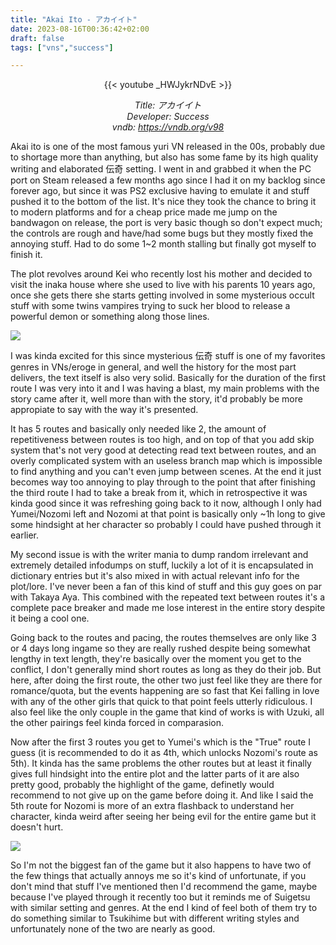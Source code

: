 ```yaml
---
title: "Akai Ito - アカイイト"
date: 2023-08-16T00:36:42+02:00
draft: false
tags: ["vns","success"]

---
```


<center>

{{< youtube _HWJykrNDvE >}}

*Title: アカイイト<br/>
Developer: Success<br/>
vndb: https://vndb.org/v98*

</center>

Akai ito is one of the most famous yuri VN released in the 00s, probably due to shortage more than anything, but also has some fame by its high quality writing and elaborated 伝奇 setting.
I went in and grabbed it when the PC port on Steam released a few months ago since I had it on my backlog since forever ago, but since it was PS2 exclusive having to emulate it and stuff pushed it to the bottom of the list. It's nice they took the chance to bring it to modern platforms and for a cheap price made me jump on the bandwagon on release, the port is very basic though so don't expect much; the controls are rough and have/had some bugs but they mostly fixed the annoying stuff. Had to do some 1~2 month stalling but finally got myself to finish it.

<!--more-->

The plot revolves around Kei who recently lost his mother and decided to visit the inaka house where she used to live with his parents 10 years ago, once she gets there she starts getting involved in some mysterious occult stuff with some twins vampires trying to suck her blood to release a powerful demon or something along those lines.

![](/images/akaiito/1.png)

I was kinda excited for this since mysterious 伝奇 stuff is one of my favorites genres in VNs/eroge in general, and well the history for the most part delivers, the text itself is also very solid. Basically for the duration of the first route I was very into it and I was having a blast, my main problems with the story came after it, well more than with the story, it'd probably be more appropiate to say with the way it's presented.

It has 5 routes and basically only needed like 2, the amount of repetitiveness between routes is too high, and on top of that you add skip system that's not very good at detecting read text between routes, and an overly complicated system with an useless branch map which is impossible to find anything and you can't even jump between scenes.
At the end it just becomes way too annoying to play through to the point that after finishing the third route I had to take a break from it, which in retrospective it was kinda good since it was refreshing going back to it now, although I only had Yumei/Nozomi left and Nozomi at that point is basically only ~1h long to give some hindsight at her character so probably I could have pushed through it earlier.

My second issue is with the writer mania to dump random irrelevant and extremely detailed infodumps on stuff, luckily a lot of it is encapsulated in dictionary entries but it's also mixed in with actual relevant info for the plot/lore. I've never been a fan of this kind of stuff and this guy goes on par with Takaya Aya. This combined with the repeated text between routes it's a complete pace breaker and made me lose interest in the entire story despite it being a cool one.

Going back to the routes and pacing, the routes themselves are only like 3 or 4 days long ingame so they are really rushed despite being somewhat lengthy in text length, they're basically over the moment you get to the conflict, I don't generally mind short routes as long as they do their job. But here, after doing the first route, the other two just feel like they are there for romance/quota, but the events happening are so fast that Kei falling in love with any of the other girls that quick to that point feels utterly ridiculous. I also feel like the only couple in the game that kind of works is with Uzuki, all the other pairings feel kinda forced in comparasion.

Now after the first 3 routes you get to Yumei's which is the "True" route I guess (it is recommended to do it as 4th, which unlocks Nozomi's route as 5th). It kinda has the same problems the other routes but at least it finally gives full hindsight into the entire plot and the latter parts of it are also pretty good, probably the highlight of the game, definetly would recommend to not give up on the game before doing it. And like I said the 5th route for Nozomi is more of an extra flashback to understand her character, kinda weird after seeing her being evil for the entire game but it doesn't hurt.

![](/images/akaiito/2.png)

So I'm not the biggest fan of the game but it also happens to have two of the few things that actually annoys me so it's kind of unfortunate, if you don't mind that stuff I've mentioned then I'd recommend the game, maybe because I've played through it recently too but it reminds me of Suigetsu with similar setting and genres. At the end I kind of feel both of them try to do something similar to Tsukihime but with different writing styles and unfortunately none of the two are nearly as good.
